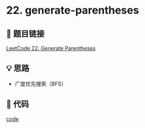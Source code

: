 # 22. generate-parentheses

## 🔗 题目链接
[LeetCode 22. Generate Parentheses](https://leetcode.com/problems/generate-parentheses/)

## 💡 思路

* 广度优先搜索（BFS）

## 🧩 代码

[code](../problems/22.generate-parentheses.py)

